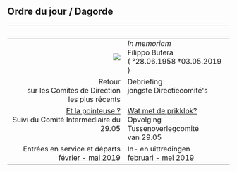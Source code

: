 <link rel="stylesheet" href="S2.css">
<link rel="stylesheet" href="foghorn2.css">

## Ordre du jour / Dagorde

| &nbsp; | &nbsp; |
| ---: | --- |
| ![](https://newdevprojects.github.io/publicinfo/S2/o-support.png) | *In memoriam*<br>Filippo Butera<br>( °28.06.1958 &dagger;03.05.2019 ) |
|  Retour<br>sur les Comités de Direction<br>les plus récents | Debriefing<br>jongste Directiecomité's<br>&nbsp; |
| [Et la pointeuse ?](20190604_CIC.md)<br>Suivi du Comité Intermédiaire du 29.05<br>&nbsp; | [Wat met de prikklok?](20190604_TOC.md)<br>Opvolging Tussenoverlegcomité<br>van 29.05 |
| Entrées en service et départs<br>[février - mai 2019](20190604_IN.md) | In- en uittredingen<br>[februari - mei 2019](20190604_IN.md) |



